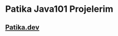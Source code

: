 # Patika Java101 Projelerim
## [Patika.dev](https://app.patika.dev/courses/java101/pratik-not-ortalamasi)